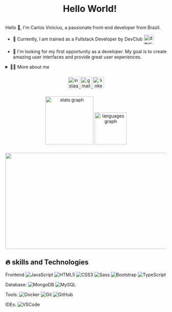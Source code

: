 <!--título-->
<div id="user-content-toc">
  <ul align="center">
    <summary><h1 style="display: inline-block">Hello World!</h1></summary>
</div>

<!-- Apresentação -->
<p>
  Hello 👋, I'm Carlos Vinicius, a passionate front-end developer from Brazil.

  - 🌱 Currently, I am trained as a Fullstack Developer by DevClub <img align="center" alt="devclub" src="https://rodolfomori.com.br/wp-content/uploads/elementor/thumbs/LOGO_1-qo8czxy553cvyvfatwq4bq0gsmaibyhntedfi6zcj4.png" height="30"/>

  - 🔭 I'm looking for my first opportunity as a developer. My goal is to create amazing user interfaces and provide great user experiences.
</p>

<!-- Dropdown -->
<details>
  <summary>👨‍💻 More about me</summary>

  - 💬 I'm 21 years old, I currently live in Brazil. I have intermediate English and experience with HTML, CSS, JavaScript and modern frameworks such as React, Nodejs, mysql, git, docker and more. I'm always looking to learn new technologies and improve my skills.

  - ⚡ I like reading, whether it's a good book, manga or comics, as well as watching movies and playing games! I believe that our personal interests contribute to a more refined perception of things and problem solving. \o/
</details>

###

<div align="center">
  <a href="https://www.instagram.com/vinicius_zy/?next=%2F" target="_blank">
    <img src="https://img.shields.io/static/v1?message=Instagram&logo=instagram&label=&color=E4405F&logoColor=white&labelColor=&style=for-the-badge" height="35" alt="instagram logo"  />
  </a>
  <a href="viniciusfarias0710@gmail.com" target="_blank">
    <img src="https://img.shields.io/static/v1?message=Gmail&logo=gmail&label=&color=D14836&logoColor=white&labelColor=&style=for-the-badge" height="35" alt="gmail logo"  />
  </a>
  <a href="https://www.linkedin.com/in/carlosvinicius0710/" target="_blank">
    <img src="https://img.shields.io/static/v1?message=LinkedIn&logo=linkedin&label=&color=0077B5&logoColor=white&labelColor=&style=for-the-badge" height="35" alt="linkedin logo"  />
  </a>
</div>

###

<!-- GithubStats -->
<div align="center">
  <img src="https://github-readme-stats.vercel.app/api?username=viniciusfarias0710&hide_title=false&hide_rank=false&show_icons=true&include_all_commits=true&count_private=true&disable_animations=false&theme=midnight-purple&locale=en&hide_border=true" height="150" alt="stats graph"  />
  <img src="https://github-readme-stats.vercel.app/api/top-langs?username=viniciusfarias0710&locale=en&hide_title=false&layout=compact&card_width=320&langs_count=5&theme=midnight-purple&hide_border=true" height="100" alt="languages graph"  />
</div>

###

<!-- GIF -->
<div align="center">
  <img height="300" src="https://i.pinimg.com/originals/84/da/da/84dada0a5dcfd790700df3dd87897aef.gif" width="910"/>
</div>

###

## 🔥 skills and Technologies
<!-- Habilidades: Linguagens de Programação -->
  Frontend
![JavaScript](https://img.shields.io/badge/-JavaScript-black?style=flat-square&logo=javascript)
![HTML5](https://img.shields.io/badge/-HTML5-E34F26?style=flat-square&logo=html5&logoColor=white)
![CSS3](https://img.shields.io/badge/-CSS3-1572B6?style=flat-square&logo=css3)
![Sass](https://img.shields.io/badge/-Sass-CC6699?style=flat-square&logo=sass&logoColor=white)
![Bootstrap](https://img.shields.io/badge/-Bootstrap-563D7C?style=flat-square&logo=bootstrap)
![TypeScript](https://img.shields.io/badge/-TypeScript-007ACC?style=flat-square&logo=typescript&logoColor=white)

Database:
![MongoDB](https://img.shields.io/badge/-MongoDB-black?style=flat-square&logo=mongodb)
![MySQL](https://img.shields.io/badge/-MySQL-4479A1?style=flat-square&logo=mysql&logoColor=white)

Tools:
![Docker](https://img.shields.io/badge/-Docker-2496ED?style=flat-square&logo=docker&logoColor=white)
![Git](https://img.shields.io/badge/-Git-black?style=flat-square&logo=git)
![GitHub](https://img.shields.io/badge/-GitHub-181717?style=flat-square&logo=github)

IDEs:
![VSCode](https://img.shields.io/badge/-VSCode-007ACC?style=flat-square&logo=visual-studio-code&logoColor=white)
